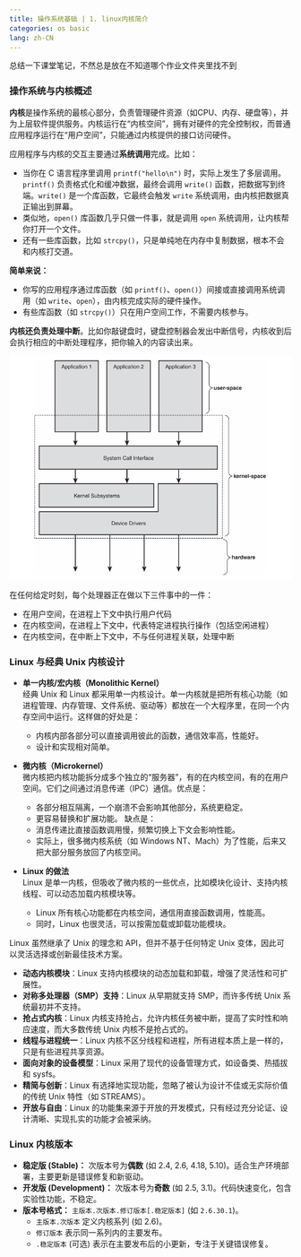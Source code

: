 ```yaml
---
title: 操作系统基础 | 1. linux内核简介
categories: os basic
lang: zh-CN
---
```


总结一下课堂笔记，不然总是放在不知道哪个作业文件夹里找不到

### 操作系统与内核概述
**内核**是操作系统的最核心部分，负责管理硬件资源（如CPU、内存、硬盘等），并为上层软件提供服务。内核运行在“内核空间”，拥有对硬件的完全控制权，而普通应用程序运行在“用户空间”，只能通过内核提供的接口访问硬件。

应用程序与内核的交互主要通过**系统调用**完成。比如：

- 当你在 C 语言程序里调用 `printf("hello\n")` 时，实际上发生了多层调用。`printf()` 负责格式化和缓冲数据，最终会调用 `write()` 函数，把数据写到终端。`write()` 是一个库函数，它最终会触发 `write` 系统调用，由内核把数据真正输出到屏幕。
- 类似地，`open()` 库函数几乎只做一件事，就是调用 `open` 系统调用，让内核帮你打开一个文件。
- 还有一些库函数，比如 `strcpy()`，只是单纯地在内存中复制数据，根本不会和内核打交道。

**简单来说：**
- 你写的应用程序通过库函数（如 `printf()`、`open()`）间接或直接调用系统调用（如 `write`、`open`），由内核完成实际的硬件操作。
- 有些库函数（如 `strcpy()`）只在用户空间工作，不需要内核参与。

**内核还负责处理中断**。比如你敲键盘时，键盘控制器会发出中断信号，内核收到后会执行相应的中断处理程序，把你输入的内容读出来。

![操作系统结构图](../images/oper_sys0.png)

在任何给定时刻，每个处理器正在做以下三件事中的一件：

- 在用户空间，在进程上下文中执行用户代码
- 在内核空间，在进程上下文中，代表特定进程执行操作（包括空闲进程）
- 在内核空间，在中断上下文中，不与任何进程关联，处理中断

### Linux 与经典 Unix 内核设计
- **单一内核/宏内核（Monolithic Kernel）**  
  经典 Unix 和 Linux 都采用单一内核设计。单一内核就是把所有核心功能（如进程管理、内存管理、文件系统、驱动等）都放在一个大程序里，在同一个内存空间中运行。这样做的好处是：  
  - 内核内部各部分可以直接调用彼此的函数，通信效率高，性能好。
  - 设计和实现相对简单。

- **微内核（Microkernel）**  
  微内核把内核功能拆分成多个独立的“服务器”，有的在内核空间，有的在用户空间。它们之间通过消息传递（IPC）通信。优点是：  
  - 各部分相互隔离，一个崩溃不会影响其他部分，系统更稳定。
  - 更容易替换和扩展功能。
  缺点是：  
  - 消息传递比直接函数调用慢，频繁切换上下文会影响性能。
  - 实际上，很多微内核系统（如 Windows NT、Mach）为了性能，后来又把大部分服务放回了内核空间。

- **Linux 的做法**  
  Linux 是单一内核，但吸收了微内核的一些优点，比如模块化设计、支持内核线程、可以动态加载内核模块等。  
  - Linux 所有核心功能都在内核空间，通信用直接函数调用，性能高。
  - 同时，Linux 也很灵活，可以按需加载或卸载功能模块。

Linux 虽然继承了 Unix 的理念和 API，但并不基于任何特定 Unix 变体，因此可以灵活选择或创新最佳技术方案。

- **动态内核模块**：Linux 支持内核模块的动态加载和卸载，增强了灵活性和可扩展性。
- **对称多处理器（SMP）支持**：Linux 从早期就支持 SMP，而许多传统 Unix 系统最初并不支持。
- **抢占式内核**：Linux 内核支持抢占，允许内核任务被中断，提高了实时性和响应速度，而大多数传统 Unix 内核不是抢占式的。
- **线程与进程统一**：Linux 内核不区分线程和进程，所有进程本质上是一样的，只是有些进程共享资源。
- **面向对象的设备模型**：Linux 采用了现代的设备管理方式，如设备类、热插拔和 sysfs。
- **精简与创新**：Linux 有选择地实现功能，忽略了被认为设计不佳或无实际价值的传统 Unix 特性（如 STREAMS）。
- **开放与自由**：Linux 的功能集来源于开放的开发模式，只有经过充分论证、设计清晰、实现扎实的功能才会被采纳。

### Linux 内核版本
*   **稳定版 (Stable)：** 次版本号为**偶数** (如 2.4, 2.6, 4.18, 5.10)。适合生产环境部署，主要更新是错误修复和新驱动。
*   **开发版 (Development)：** 次版本号为**奇数** (如 2.5, 3.1)。代码快速变化，包含实验性功能，不稳定。
*   **版本号格式：** `主版本.次版本.修订版本[.稳定版本]` (如 `2.6.30.1`)。
    *   `主版本.次版本` 定义内核系列 (如 2.6)。
    *   `修订版本` 表示同一系列内的主要发布。
    *   `.稳定版本` (可选) 表示在主要发布后的小更新，专注于关键错误修复。

